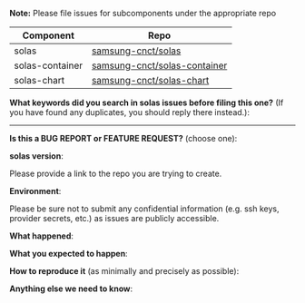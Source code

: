 <!-- Thanks for filing an issue! Before hitting the button, please answer these questions.-->

**Note:** Please file issues for subcomponents under the appropriate repo

| Component       | Repo                                                                                       |
| --------------- | ------------------------------------------------------------------------------------------ |
| solas           | [samsung-cnct/solas](https://github.com/samsung-cnct/solas/issues/new)                     |
| solas-container | [samsung-cnct/solas-container](https://github.com/samsung-cnct/solas-container/issues/new) |
| solas-chart     | [samsung-cnct/solas-chart](https://github.com/samsung-cnct/solas-chart/issues/new)         |

**What keywords did you search in solas issues before filing this one?** (If you have found any duplicates, you should reply there instead.):

---

**Is this a BUG REPORT or FEATURE REQUEST?** (choose one):

<!--
If this is a BUG REPORT, please:
  - Fill in as much of the template below as you can.  If you leave out
    information, we can't help you as well.

If this is a FEATURE REQUEST, please:
  - Describe *in detail* the feature/behavior/change you'd like to see.

In both cases, be ready for followup questions, and please respond in a timely
manner.  If we can't reproduce a bug or think a feature already exists, we
might close your issue.  If we're wrong, PLEASE feel free to reopen it and
explain why.
-->

**solas version**:

Please provide a link to the repo you are trying to create.

**Environment**:

Please be sure not to submit any confidential information (e.g. ssh keys, provider secrets, etc.) as issues are publicly accessible.

**What happened**:


**What you expected to happen**:


**How to reproduce it** (as minimally and precisely as possible):


**Anything else we need to know**:

